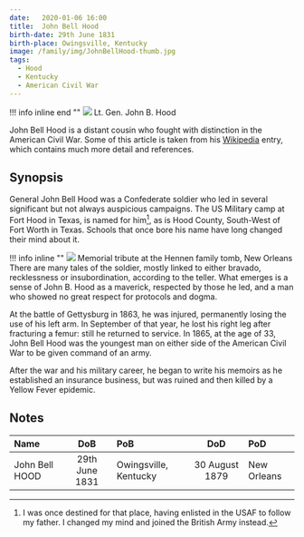```yaml
---
date:   2020-01-06 16:00
title:  John Bell Hood
birth-date: 29th June 1831
birth-place: Owingsville, Kentucky
image: /family/img/JohnBellHood-thumb.jpg
tags:
  - Hood
  - Kentucky
  - American Civil War
---
```


!!! info inline end ""
    ![](https://upload.wikimedia.org/wikipedia/commons/thumb/6/62/Lt._Gen._John_B._Hood.jpg/453px-Lt._Gen._John_B._Hood.jpg)
    Lt. Gen. John B. Hood

John Bell Hood is a distant cousin who fought with distinction in the American Civil War. Some of this article is taken from his [Wikipedia](https://en.wikipedia.org/wiki/John_Bell_Hood) entry, which contains much more detail and references.

## Synopsis

General John Bell Hood was a Confederate soldier who led in several significant but not always auspicious campaigns. The US Military camp at Fort Hood in Texas, is named for him[^fthood], as is Hood County, South-West of Fort Worth in Texas. Schools that once bore his name have long changed their mind about it.

[^fthood]: I was once destined for that place, having enlisted in the USAF to follow my father. I changed my mind and joined the British Army instead.

!!! info inline  ""
    ![](/family/img/John-Bell-Hood-memorial.jpg)
    Memorial tribute at the Hennen family tomb, New Orleans
There are many tales of the soldier, mostly linked to either bravado, recklessness or insubordination, according to the teller. What emerges is a sense of John B. Hood as a maverick, respected by those he led, and a man who showed no great respect for protocols and dogma. 

At the battle of Gettysburg in 1863, he was injured, permanently losing the use of his left arm. In September of that year, he lost his right leg after fracturing a femur: still he returned to service. In 1865, at the age of 33, John Bell Hood was the youngest man on either side of the American Civil War to be given command of an army.

After the war and his military career, he began to write his memoirs as he established an insurance business, but was ruined and then killed by a Yellow Fever epidemic.


## Notes

Name|DoB|PoB|DoD|PoD
:---|:-:|:--|:-:|:--
John Bell HOOD|29th June 1831|Owingsville, Kentucky|30 August 1879|New Orleans